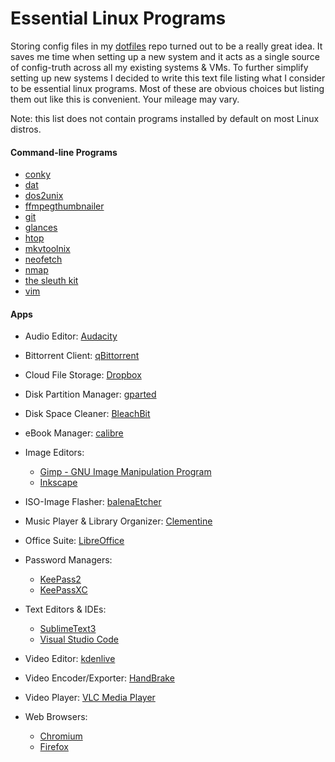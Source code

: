 # Essential Linux Programs
Storing config files in my [dotfiles](https://github.com/DrewHans555/dotfiles/) repo turned out to be a really great idea. It saves me time when setting up a new system and it acts as a single source of config-truth across all my existing systems & VMs. To further simplify setting up new systems I decided to write this text file listing what I consider to be essential linux programs. Most of these are obvious choices but listing them out like this is convenient. Your mileage may vary.

Note: this list does not contain programs installed by default on most Linux distros.

#### Command-line Programs
- [conky](https://github.com/brndnmtthws/conky)
- [dat](https://github.com/datproject/dat)
- [dos2unix](http://dos2unix.sourceforge.net/)
- [ffmpegthumbnailer](https://github.com/dirkvdb/ffmpegthumbnailer)
- [git](https://git-scm.com/)
- [glances](https://nicolargo.github.io/glances/)
- [htop](https://github.com/hishamhm/htop)
- [mkvtoolnix](https://mkvtoolnix.download/)
- [neofetch](https://github.com/dylanaraps/neofetch)
- [nmap](https://nmap.org/)
- [the sleuth kit](https://www.sleuthkit.org/sleuthkit/)
- [vim](https://www.vim.org/)

#### Apps
- Audio Editor: [Audacity](https://www.audacityteam.org/)

- Bittorrent Client: [qBittorrent](https://www.qbittorrent.org/)

- Cloud File Storage: [Dropbox](https://www.dropbox.com/)

- Disk Partition Manager: [gparted](https://gparted.org/)

- Disk Space Cleaner: [BleachBit](https://www.bleachbit.org/)

- eBook Manager: [calibre](https://calibre-ebook.com/)

- Image Editors:
  - [Gimp - GNU Image Manipulation Program](https://www.gimp.org/)
  - [Inkscape](https://inkscape.org/)

- ISO-Image Flasher: [balenaEtcher](https://github.com/balena-io/etcher)

- Music Player & Library Organizer: [Clementine](https://www.clementine-player.org/)

- Office Suite: [LibreOffice](https://www.libreoffice.org/)

- Password Managers:
  - [KeePass2](https://keepass.info/)
  - [KeePassXC](https://keepassxc.org/)

- Text Editors & IDEs:
  - [SublimeText3](https://www.sublimetext.com/)
  - [Visual Studio Code](https://code.visualstudio.com/)

- Video Editor: [kdenlive](https://kdenlive.org/en/)

- Video Encoder/Exporter: [HandBrake](https://handbrake.fr/)

- Video Player: [VLC Media Player](https://www.videolan.org/index.html)

- Web Browsers:
  - [Chromium](https://www.chromium.org/)
  - [Firefox](https://www.mozilla.org/en-US/firefox/)

